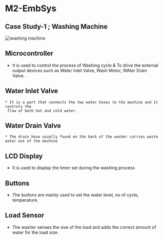 # M2-EmbSys

## Case Study-1 ; Washing Machine

![washing machine](https://user-images.githubusercontent.com/98897973/154857873-59082830-e660-4595-ab7f-5df5660baa8a.png)

##  Microcontroller
   * It is used to control the process of Washing cycle & To drive the external output devices such
     as Water Inlet Valve, Wash Motor, WAter Drain Valve.
     
##  Water Inlet Valve 
    * It is a part that connects the two water hoses to the machine and it controls the 
     flow of both hot and cold water.
     
##  Water Drain Valve
    * The drain hose usually found on the back of the washer carries waste water out of the machine
    
## LCD Display
   * It is used to display the timer set during the washing process
   
## Buttons 
   * The buttons are mainly used to set the water level, no of cycle, temperature.

## Load Sensor
   * The washer senses the sixe of the load and adds the correct amount of water for the load size.
   
 
     
    
     
     
     
